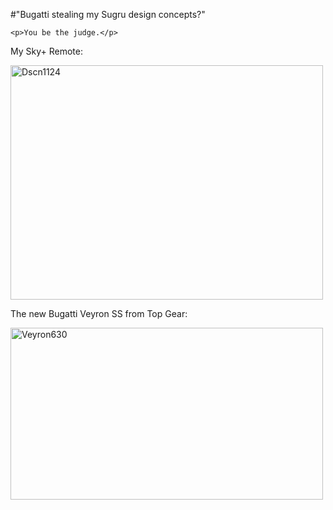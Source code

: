 #"Bugatti stealing my Sugru design concepts?"


    <p>You be the judge.</p>
<p>My Sky+ Remote:</p>
<p><div class='p_embed p_image_embed'>
<a href="http://getfile6.posterous.com/getfile/files.posterous.com/temp-2010-07-27/pizAoDptxeFwcoAdzfElljnlJbrazppHjzcdFtcuzpGBeBvuHkoFHemkrdfn/DSCN1124.JPG.scaled1000.jpg"><img alt="Dscn1124" height="375" src="http://getfile2.posterous.com/getfile/files.posterous.com/temp-2010-07-27/pizAoDptxeFwcoAdzfElljnlJbrazppHjzcdFtcuzpGBeBvuHkoFHemkrdfn/DSCN1124.JPG.scaled500.jpg" width="500" /></a>
</div>
</p>
<p>The new Bugatti Veyron SS from Top Gear:</p>
<p><div class='p_embed p_image_embed'>
<a href="http://getfile0.posterous.com/getfile/files.posterous.com/temp-2010-07-27/oxodrdjmJcsnHiaCAkhzCzddoAoojqJJIbBtJvnuCaapxvkhytvvuzkpzlFe/veyron630.jpg.scaled1000.jpg"><img alt="Veyron630" height="275" src="http://getfile3.posterous.com/getfile/files.posterous.com/temp-2010-07-27/oxodrdjmJcsnHiaCAkhzCzddoAoojqJJIbBtJvnuCaapxvkhytvvuzkpzlFe/veyron630.jpg.scaled500.jpg" width="500" /></a>
</div>
</p>
  